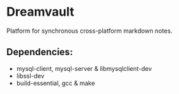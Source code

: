 # Dreamvault
Platform for synchronous cross-platform markdown notes. 
## Dependencies:
- mysql-client, mysql-server & libmysqlclient-dev
- libssl-dev 
- build-essential, gcc & make
